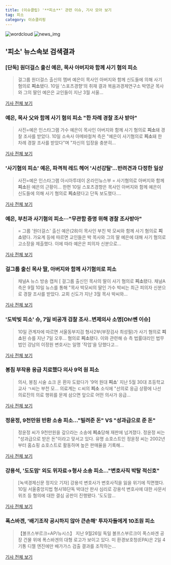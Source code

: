 ```yaml
---
title: (이슈클립) '**피소**' 관련 이슈, 기사 모아 보기
tag: 피소
category: 이슈클리핑
---
```

![wordcloud](https://s3.ap-northeast-2.amazonaws.com/lyrics101-wordcloud/2018-09-11-1536593763.png)
![news_img](https://user-images.githubusercontent.com/42597476/44507050-1206f400-a6e4-11e8-8d98-7ffbfebb353f.png)
## **'**피소**'** 뉴스속보 검색결과
### [단독] 원더걸스 출신 예은, 목사 아버지와 함께 사기 혐의 **피소**

>걸그룹 원더걸스 출신의 멤버 예은이 목사인 아버지와 함께 신도들에 의해 사기 혐의로 **피소**됐다. 10일 ‘스포츠경향’의 취재 결과 복음과경제연구소 박영균 목사와 그의 딸인 예은은 교인들이 지난 3월 서울...

<a href="http://sports.khan.co.kr/news/sk_index.html?art_id=201809102234003&sec_id=540101&pt=nv" target="_blank">기사 전체 보기</a>

### 예은, 목사 父와 함께 사기 혐의 **피소** "한 차례 경찰 조사 받아"

>사진=예은 인스타그램 가수 예은이 목사인 아버지와 함께 사기 혐의로 **피소**돼 경찰 조사를 받았다. 10일 소속사 아메바컬쳐 측은 "예은이 사기혐의로 **피소**돼 한 차례 경찰 조사를 받았다"며 "자신의 입장을 충분히...

<a href="http://news20.busan.com/controller/newsController.jsp?newsId=20180910000413" target="_blank">기사 전체 보기</a>

### '사기혐의 **피소**' 예은, 파격적 레드 헤어 '시선강탈'…반려견과 다정한 일상

>사진=예은 인스타그램 아시아투데이 온라인뉴스부 = 사기혐의로 아버지와 함께 **피소**된 예은의 근황이... 한편 10일 스포츠경향은 목사인 아버지와 함께 예은이 신도들에 의해 사기 혐의로 **피소**됐다고 단독 보도했다....

<a href="http://www.asiatoday.co.kr/view.php?key=20180910002337169" target="_blank">기사 전체 보기</a>

### 예은, 부친과 사기혐의 **피소**···"무관함 증명 위해 경찰 조사받아"

>= 그룹 '원더걸스' 출신 예은(28)이 목사인 부친 박 모씨와 함께 사기 혐의로 **피소**됐다. 가요계 등에 따르면 교인들은 박 목사와 그의 딸 예은에 대해 사기 혐의로 고소장을 제출했다. 이에 따라 예은은 피의자 신분으로...

<a href="http://www.newsis.com/view/?id=NISX20180911_0000414873&cID=10601&pID=10600" target="_blank">기사 전체 보기</a>

### 걸그룹 출신 목사 딸, 아버지와 함께 사기혐의로 **피소**

>채널A 뉴스 방송 캡처 [ 걸그룹 출신인 목사의 딸이 사기 혐의로 **피소**됐다. 채널A 측은 9월 10일 뉴스를 통해 "목사 박모씨의 딸인 가수 박씨는 최근 피의자 신분으로 경찰 조사를 받았다. 교회 신도가 지난 3월 목사 박씨와...

<a href="http://www.newsen.com/news_view.php?uid=201809102243390410" target="_blank">기사 전체 보기</a>

### '도박빚 **피소**' 슈, 7일 비공개 검찰 조사..변제의사 소명[Oh!쎈 이슈]

>10일 관계자에 따르면 서울동부지검 형사2부(부장검사 최성필)가 사기 혐의로 **피소**된 슈를 지난 7일 오후... 혐의로 **피소**됐다. 이와 관련해 슈 측 법률대리인 법무법인 강남의 이정원 변호사는 일명 '작업'을 당했다고...

<a href="http://www.osen.co.kr/article/G1110986463" target="_blank">기사 전체 보기</a>

### 봉침 부작용 응급 치료했다 의사 9억 원 **피소**

>의사, 봉침 시술 쇼크 온 환자 도왔다가 '9억 원대 **피소**' 지난 5월 30대 초등학교 교사 ㄱ씨는 부천 모... 의료계는 ㄷ씨의 **피소** 소식에 "선의로 응급 상황에 나선 의료진의 의료 행위를 문제 삼으면 앞으로 어떤 의사가 응급...

<a href="http://www.kormedi.com/news/news/hosp/1229172_2900.html" target="_blank">기사 전체 보기</a>

### 정윤정, 9천만원 반환 소송 **피소**..."빌려준 돈" VS "성과급으로 준 돈"

>정윤정 씨가 9천만원을 갚으라는 소송에 **피소**당해 재판에 넘겨졌다. 정윤정 씨는 "성과급으로 받은 돈"이라고 맞서고 있다. 유명 쇼호스트인 정윤정 씨는 2002년부터 홈쇼핑 쇼호스트로 활동하며 높은 판매율을 기록해...

<a href="http://www.vop.co.kr/A00001330037.html" target="_blank">기사 전체 보기</a>

### 강용석, '도도맘' 외도 위자료→형사 소송 **피소**…"변호사직 박탈 적신호"

>[녹색경제신문 정지오 기자] 강용석 변호사가 변호사직을 잃을 위기에 직면했다. 10일 서울중앙지법 형사18단독 박대산 판사 심리로 강용석 변호사에 대한 사문서위조 등 혐의에 대한 결심 공판이 진행됐다. '도도맘...

<a href="http://www.greened.kr/news/articleView.html?idxno=74949" target="_blank">기사 전체 보기</a>

### 폭스바겐, '배기조작 공시하지 않아 큰손해' 투자자들에게 10조원 **피소**

>【볼프스부르크=AP/뉴시스】 지난 9월26일 독일 볼프스부르크이 폭스바겐 공장 건물 위에 폭스바겐의 대형 로고가 보이고 있다. 미 환경보호청(EPA)은 2일 4기통 디젤 엔진에만 배가가스 검출 결과를 조작하는...

<a href="http://www.newsis.com/view/?id=NISX20180910_0000414839&cID=10101&pID=10100" target="_blank">기사 전체 보기</a>


